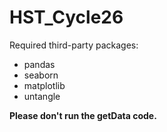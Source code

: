 # HST_Cycle26
Required third-party packages:   
* pandas
* seaborn
* matplotlib
* untangle

**Please don't run the getData code.**
